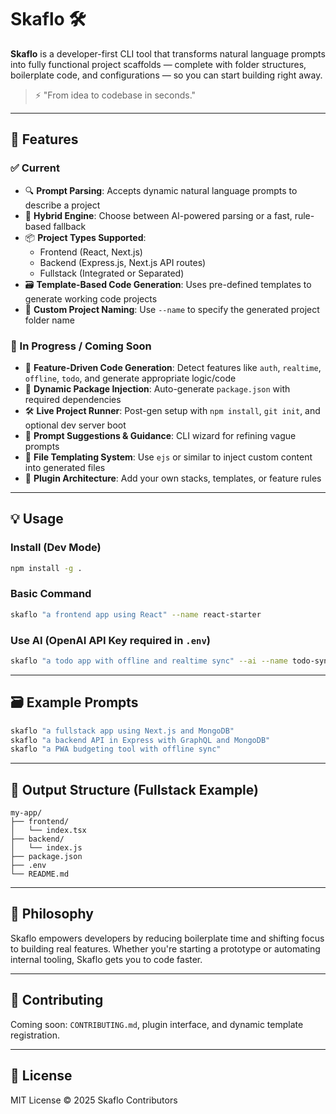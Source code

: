 # Skaflo 🛠️

**Skaflo** is a developer-first CLI tool that transforms natural language prompts into fully functional project scaffolds — complete with folder structures, boilerplate code, and configurations — so you can start building right away.

> ⚡️ "From idea to codebase in seconds."

---

## 🚀 Features

### ✅ Current

- 🔍 **Prompt Parsing**: Accepts dynamic natural language prompts to describe a project
- 🧠 **Hybrid Engine**: Choose between AI-powered parsing or a fast, rule-based fallback
- 📦 **Project Types Supported**:
  - Frontend (React, Next.js)
  - Backend (Express.js, Next.js API routes)
  - Fullstack (Integrated or Separated)
- 🗃 **Template-Based Code Generation**: Uses pre-defined templates to generate working code projects
- 📝 **Custom Project Naming**: Use `--name` to specify the generated project folder name

### 🔮 In Progress / Coming Soon

- 🧩 **Feature-Driven Code Generation**: Detect features like `auth`, `realtime`, `offline`, `todo`, and generate appropriate logic/code
- 🔧 **Dynamic Package Injection**: Auto-generate `package.json` with required dependencies
- 🛠 **Live Project Runner**: Post-gen setup with `npm install`, `git init`, and optional dev server boot
- 💬 **Prompt Suggestions & Guidance**: CLI wizard for refining vague prompts
- 📁 **File Templating System**: Use `ejs` or similar to inject custom content into generated files
- 📡 **Plugin Architecture**: Add your own stacks, templates, or feature rules

---

## 💡 Usage

### Install (Dev Mode)

```bash
npm install -g .
```

### Basic Command

```bash
skaflo "a frontend app using React" --name react-starter
```

### Use AI (OpenAI API Key required in `.env`)

```bash
skaflo "a todo app with offline and realtime sync" --ai --name todo-sync-app
```

---

## 🗃 Example Prompts

```bash
skaflo "a fullstack app using Next.js and MongoDB"
skaflo "a backend API in Express with GraphQL and MongoDB"
skaflo "a PWA budgeting tool with offline sync"
```

---

## 📁 Output Structure (Fullstack Example)

```
my-app/
├── frontend/
│   └── index.tsx
├── backend/
│   └── index.js
├── package.json
├── .env
└── README.md
```

---

## 🧠 Philosophy

Skaflo empowers developers by reducing boilerplate time and shifting focus to building real features. Whether you're starting a prototype or automating internal tooling, Skaflo gets you to code faster.

---

## 🙌 Contributing

Coming soon: `CONTRIBUTING.md`, plugin interface, and dynamic template registration.

---

## 📜 License

MIT License © 2025 Skaflo Contributors
